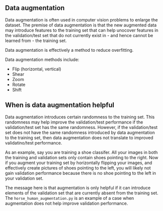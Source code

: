 ## Data augmentation
Data augmentation is often used in computer vision problems to enlarge the dataset. The premise of data augmentation is that the new augmented data may introduce features to the training set that can help unocover features in the validation/test set that do not currently exist in - and hence cannot be learned from - the training set. 

Data augmentation is effectively a method to reduce overfitting. 

Data augmentation methods include:
- Flip (horizontal, vertical)
- Shear
- Zoom
- Rotate
- Shift

## When is data augmentation helpful
Data augmentation introduces certain randomness to the training set. This randomness may help improve the validation/test performance if the validation/test set has the same randomness. However, if the validation/test set does not have the same randomness introduced by data augmentation to the training set, then data augmentation does not translate to improved validatino/test performance. 

As an example, say you are training a shoe classifer. All your images in both the training and validation sets only contain shoes pointing to the right. Now if you augment your training set by horizontally flipping your images, and effectively create pictures of shoes pointing to the left, you will likely not gain validation performance because there is no shoe pointing to the left in your validation set. 

The message here is that augmentation is only helpful if it can introduce elements of the validation set that are currently absent from the training set. The `horse_human_augmentation.py` is an example of a case when augmentation does not help improve validation performance. 